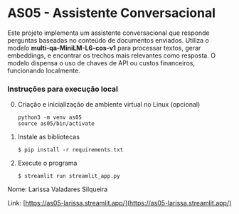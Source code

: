 # AS05 - Assistente Conversacional

Este projeto implementa um assistente conversacional que responde perguntas baseadas no conteúdo de documentos enviados. Utiliza o modelo **multi-qa-MiniLM-L6-cos-v1** para processar textos, gerar embeddings, e encontrar os trechos mais relevantes como resposta. O modelo dispensa o uso de chaves de API ou custos financeiros, funcionando localmente.

### Instruções para execução local

0. Criação e inicialização de ambiente virtual no Linux (opcional)

   ```
   python3 -m venv as05
   source as05/bin/activate
   ```

1. Instale as bibliotecas

   ```
   $ pip install -r requirements.txt
   ```

2. Execute o programa

   ```
   $ streamlit run streamlit_app.py
   ```

Nome: Larissa Valadares Silqueira

Link: [https://as05-larissa.streamlit.app/](https://as05-larissa.streamlit.app/)
